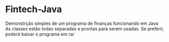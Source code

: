 # Fintech-Java
Demonstrção simples de um programa de finanças funcionando em Java
As classes estão todas separadas e prontas para serem usadas. Se preferir, poderá baixar o programa em rar
